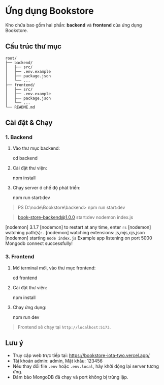 # Ứng dụng Bookstore

Kho chứa bao gồm hai phần: **backend** và **frontend** của ứng dụng Bookstore.

## Cấu trúc thư mục

```
root/
├── backend/
│   ├── src/
│   ├── .env.example
│   ├── package.json
│   └── ...
├── frontend/
│   ├── src/
│   ├── .env.example
│   ├── package.json
│   └── ...
└── README.md
```

## Cài đặt & Chạy

### 1. Backend

1. Vào thư mục backend:

   cd backend

2. Cài đặt thư viện:

   npm install

3. Chạy server ở chế độ phát triển:

   npm run start:dev

> PS D:\node\Bookstore\backend> npm run start:dev

> book-store-backend@1.0.0 start:dev
> nodemon index.js

[nodemon] 3.1.7
[nodemon] to restart at any time, enter `rs`
[nodemon] watching path(s): _._
[nodemon] watching extensions: js,mjs,cjs,json
[nodemon] starting `node index.js`
Example app listening on port 5000
Mongodb connect successfully!

### 3. Frontend

1. Mở terminal mới, vào thư mục frontend:

   cd frontend

2. Cài đặt thư viện:

   npm install

3. Chạy ứng dụng:

   npm run dev

> Frontend sẽ chạy tại `http://localhost:5173`.

## Lưu ý

- Truy cập web trực tiếp tại: https://bookstore-iota-two.vercel.app/
- Tài khoản admin: admin, Mật khẩu: 123456
- Nếu thay đổi file `.env` hoặc `.env.local`, hãy khởi động lại server tương ứng.
- Đảm bảo MongoDB đã chạy và port không bị trùng lặp.
